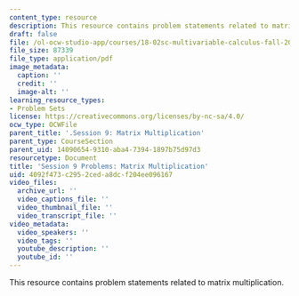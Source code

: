 ```yaml
---
content_type: resource
description: This resource contains problem statements related to matrix multiplication.
draft: false
file: /ol-ocw-studio-app/courses/18-02sc-multivariable-calculus-fall-2010/4092f473c2952ceda8dcf204ee096167_MIT18_02SC_pb_10_quest.pdf
file_size: 87339
file_type: application/pdf
image_metadata:
  caption: ''
  credit: ''
  image-alt: ''
learning_resource_types:
- Problem Sets
license: https://creativecommons.org/licenses/by-nc-sa/4.0/
ocw_type: OCWFile
parent_title: '.Session 9: Matrix Multiplication'
parent_type: CourseSection
parent_uid: 14090654-9310-aba4-7394-1897b75d97d3
resourcetype: Document
title: 'Session 9 Problems: Matrix Multiplication'
uid: 4092f473-c295-2ced-a8dc-f204ee096167
video_files:
  archive_url: ''
  video_captions_file: ''
  video_thumbnail_file: ''
  video_transcript_file: ''
video_metadata:
  video_speakers: ''
  video_tags: ''
  youtube_description: ''
  youtube_id: ''
---
```

This resource contains problem statements related to matrix multiplication.